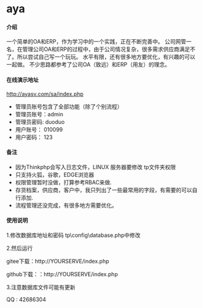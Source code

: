 # aya

#### 介绍
一个简单的OA和ERP，作为学习中的一个实践，正在不断完善中。
公司网管一名，在管理公司OA和ERP的过程中，由于公司情况复杂，很多需求供应商满足不了。所以尝试自己写一个玩玩。
水平有限，还有很多地方要优化，有兴趣的可以一起做。
不少思路都参考了公司OA（致远）和ERP（用友）的理念。

#### 在线演示地址


http://ayasv.com/sa/index.php


- 管理员账号包含了全部功能（除了个别流程）
- 管理员账号：admin
- 管理员密码: duoduo
- 用户账号：  010099
- 用户密码：  123

#### 备注
- 因为Thinkphp会写入日志文件，LINUX 服务器要修改 tp文件夹权限 
- 只支持火狐，谷歌，EDGE浏览器
- 权限管理暂时没做，打算参考RBAC来做.
- 存货档案，供应商，客户中，我只列出了一些最常用的字段，有需要的可以自行添加.
- 流程管理还没完成，有很多地方需要优化。

#### 使用说明
1.修改数据库地址和密码
tp\config\database.php中修改

2.然后运行

gitee下载：http://YOURSERVE/index.php

github下载：：http://YOURSERVE/index.php

3.注意数据库文件可能有更新


QQ : 42686304